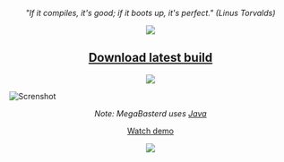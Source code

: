 <p align="center"><i>"If it compiles, it's good; if it boots up, it's perfect." (Linus Torvalds)</i></p>
<p align="center"><a href="https://github.com/Bilibox/megabasterd/releases/latest" target="_blank"><img src="https://raw.githubusercontent.com/tonikelope/megabasterd/master/src/main/resources/images/mbasterd_logo_git.png"></a></p>
<h2 align="center"><a href="https://github.com/Bilibox/megabasterd/releases/latest" target="_blank"><b>Download latest build</b></a></h2>
<p align="center"><a href="https://github.com/Bilibox/megabasterd/releases/latest" target="_blank"><img src="https://raw.githubusercontent.com/tonikelope/megabasterd/master/src/main/resources/images/linux-mac-windows.png"></a></p>

![Screnshot](/src/main/resources/images/mbasterd_screen.png)

<p align="center"><i>Note: MegaBasterd uses <a href="https://java.com" target="_blank">Java</a></i></p>

<p align="center"><a href="https://youtu.be/5TkBXT7osQI">Watch demo</a></p>

<p align="center"><img src="https://raw.githubusercontent.com/tonikelope/megabasterd/master/src/main/resources/images/ethereum_toni.png"></p>
